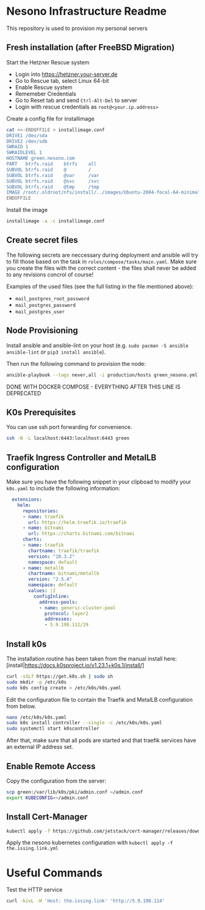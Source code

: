 # Nesono Infrastructure Readme

This repository is used to provision my personal servers

## Fresh installation (after FreeBSD Migration)

Start the Hetzner Rescue system
* Login into https://hetzner.your-server.de
* Go to Rescue tab, select Linux 64-bit
* Enable Rescue system
* Rememeber Credentials
* Go to Reset tab and send `Ctrl-Alt-Del` to server
* Login with rescue credentials as `root@<your.ip.address>`

Create a config file for installimage
```bash
cat <<-ENDOFFILE > installimage.conf
DRIVE1 /dev/sda
DRIVE2 /dev/sdb
SWRAID 1
SWRAIDLEVEL 1
HOSTNAME green.nesono.com
PART   btrfs.raid    btrfs    all
SUBVOL btrfs.raid    @        /
SUBVOL btrfs.raid    @var     /var
SUBVOL btrfs.raid    @svc     /svc
SUBVOL btrfs.raid    @tmp     /tmp
IMAGE /root/.oldroot/nfs/install/../images/Ubuntu-2004-focal-64-minimal.tar.gz
ENDOFFILE
```

Install the image 
```bash
installimage -a -c installimage.conf
```

## Create secret files

The following secrets are neccessary during deployment and ansible will try to
fill those based on the task in `roles/compose/tasks/main.yaml`. Make sure you
create the files with the correct content - the files shall never be added to
any revisions concrol of course!

Examples of the used files (see the full listing in the file mentioned above):
- `mail_postgres_root_password`
- `mail_postgres_password`
- `mail_postgres_user`

## Node Provisioning

Install ansible and ansible-lint on your host
(e.g. `sudo pacman -S ansible ansible-lint` or `pip3 install ansible`).

Then run the following command to provision the node:
```bash
ansible-playbook --tags never,all -i production/hosts green_nesono.yml
```

DONE WITH DOCKER COMPOSE - EVERYTHING AFTER THIS LINE IS DEPRECATED

## K0s Prerequisites

You can use ssh port forwarding for convenience.
```bash
ssh -N -L localhost:6443:localhost:6443 green
```

## Traefik Ingress Controller and MetalLB configuration

Make sure you have the following snippet in your clipboad to modify your `k0s.yaml` to include the following information:
```yaml
  extensions:
    helm:
      repositories:
      - name: traefik
        url: https://helm.traefik.io/traefik
      - name: bitnami
        url: https://charts.bitnami.com/bitnami
      charts:
      - name: traefik
        chartname: traefik/traefik
        version: "10.3.2"
        namespace: default
      - name: metallb
        chartname: bitnami/metallb
        version: "2.5.4"
        namespace: default
        values: |2
          configInline:
            address-pools:
            - name: generic-cluster-pool
              protocol: layer2
              addresses:
              - 5.9.198.112/29
```

## Install k0s

The installation routine has been taken from the manual install here:
[install|https://docs.k0sproject.io/v1.23.1+k0s.1/install/]

```bash
curl -sSLf https://get.k0s.sh | sudo sh
sudo mkdir -p /etc/k0s
sudo k0s config create > /etc/k0s/k0s.yaml
```

Edit the configuration file to contain the Traefik and MetalLB configuration from below.

```bash
nano /etc/k0s/k0s.yaml
sudo k0s install controller --single -c /etc/k0s/k0s.yaml
sudo systemctl start k0scontroller
```

After that, make sure that all pods are started and that traefik services have an external IP address set.

## Enable Remote Access

Copy the configuration from the server:

```bash
scp green:/var/lib/k0s/pki/admin.conf ~/admin.conf
export KUBECONFIG=~/admin.conf
```

## Install Cert-Manager

```bash
kubectl apply -f https://github.com/jetstack/cert-manager/releases/download/v1.6.1/cert-manager.yaml
```

Apply the nesono kubernetes configuration with `kubectl apply -f the.issing.link.yml`

# Useful Commands

Test the HTTP service
```bash
curl -kivL -H 'Host: the.issing.link' 'http://5.9.198.114'
```
